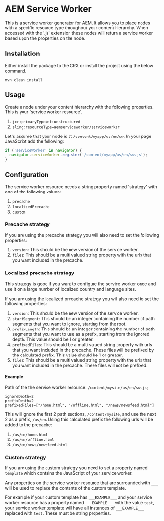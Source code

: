 # AEM Service Worker

This is a service worker generator for AEM. It allows you to place nodes with a specific resource type throughout your content hierarchy. When accessed with the '.js' extension these nodes will return a service worker based upon the properties on the node.

## Installation

Either install the package to the CRX or install the project using the below command.

```
mvn clean install
```

## Usage

Create a node under your content hierarchy with the following properties. This is your 'service worker resource'.

1. `jcr:primaryType=nt:unstructured`
1. `sling:resourceType=aemserviceworker/serviceworker`

Let's assume that your node is at `/content/myapp/us/en/sw`. In your page JavaScript add the following:

```js
if ('serviceWorker' in navigator) {
  navigator.serviceWorker.register('/content/myapp/us/en/sw.js');
}
```

## Configuration

The service worker resource needs a string property named 'strategy' with one of the following values:

1. `precache`
2. `localizedPrecache`    
3. `custom`

### Precache strategy

If you are using the precache strategy you will also need to set the following properties:

1. `version`: This should be the new version of the service worker.
1. `files`: This should be a multi valued string property with the urls that you want included in the precache.

### Localized precache strategy

This strategy is good if you want to configure the service worker once and use it on a large number of localized country and language sites.

If you are using the localized precache strategy you will also need to set the following properties:

1. `version`: This should be the new version of the service worker.
1. `startSegment`: This should be an integer containing the number of path segments that you want to ignore, starting from the root.
1. `prefixLength`: This should be an integer containing the number of path segments that you want to use as a prefix, starting from the ignored depth. This value should be 1 or greater.
1. `prefixedFiles`: This should be a multi valued string property with urls that you want included in the precache. These files will be prefixed by the calculated prefix. This value should be 1 or greater.
1. `files`: This should be a multi valued string property with the urls that you want included in the precache. These files will not be prefixed.

#### Example

Path of the the service worker resource: `/content/mysite/us/en/sw.js`;

```
ignoreDepth=2
prefixDepth=2
prefixedFiles=["/home.html", "/offline.html", "/news/newsfeed.html"]
```

This will ignore the first 2 path sections, `/content/mysite`, and use the next 2 as a prefix, `/us/en`. Using this calculated prefix the following urls will be added to the precache:

1. `/us/en/home.html`
1. `/us/en/offline.html`
1. `/us/en/news/newsfeed.html`

### Custom strategy

If you are using the custom strategy you need to set a property named `template` which contains the JavaScript of your service worker.

Any properties on the service worker resource that are surrounded with `___` will be used to replace the contents of the custom template.

For example if your custom template has `___EXAMPLE___` and your service worker resource has a property named `___EXAMPLE___` with the value `test`, your service worker template will have all instances of `___EXAMPLE___` replaced with `test`. These must be string properties.
